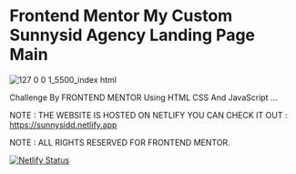 # Frontend Mentor My Custom Sunnysid Agency Landing Page Main

![127 0 0 1_5500_index html](https://user-images.githubusercontent.com/96151694/161407356-c73928d7-fbf3-4d17-9358-0996a2f0e0b9.png)

Challenge By FRONTEND MENTOR Using HTML CSS And JavaScript ...

NOTE : THE WEBSITE IS HOSTED ON NETLIFY YOU CAN CHECK IT OUT : https://sunnysidd.netlify.app

NOTE : ALL RIGHTS RESERVED FOR FRONTEND MENTOR.

[![Netlify Status](https://api.netlify.com/api/v1/badges/088bbae7-e512-4270-9af9-00268f5144f4/deploy-status)](https://app.netlify.com/sites/sunnysidd/deploys)
